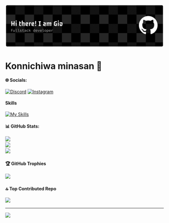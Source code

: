 ![Gio Vernado](img/github.png)

<!-- ##### Skills
[![My Skills](https://skillicons.dev/icons?i=html,css,javascript,vuejs,php,laravel,mysql&theme=dark)](https://skillicons.dev)

=======


 ##### Skills
[![My Skills](https://skillicons.dev/icons?i=html,css,javascript,vuejs,php,laravel,mysql&theme=dark)](https://skillicons.dev)

>>>>>>> f17866b9f4483b489e3a552bf5ccbabb36b3e419
##### Connect with me
![https://instagram.com/_vrnangio](https://img.shields.io/badge/Instagram-E4405F?style=for-the-badge&logo=instagram&logoColor=white) ![https://discord.com/soudayou__](https://img.shields.io/badge/Discord-5865F2?style=for-the-badge&logo=discord&logoColor=white) -->

# Konnichiwa minasan 👋

#### 🌐 Socials:
[![Discord](https://img.shields.io/badge/Discord-%237289DA.svg?logo=discord&logoColor=white)](https://discord.gg/soudayou__) [![Instagram](https://img.shields.io/badge/Instagram-%23E4405F.svg?logo=Instagram&logoColor=white)](https://instagram.com/_vrnangio)

#### Skills
[![My Skills](https://skillicons.dev/icons?i=html,css,javascript,bootstrap,tailwind,vuejs,php,laravel,mysq,git,githubl&theme=dark)](https://skillicons.dev)

#### 📊 GitHub Stats:
![](https://github-readme-stats.vercel.app/api?username=giovernando&theme=gruvbox&hide_border=false&include_all_commits=false&count_private=false)<br/>
![](https://nirzak-streak-stats.vercel.app/?user=giovernando&theme=gruvbox&hide_border=false)<br/>
![](https://github-readme-stats.vercel.app/api/top-langs/?username=giovernando&theme=gruvbox&hide_border=false&include_all_commits=false&count_private=false&layout=compact)

#### 🏆 GitHub Trophies
![](https://github-profile-trophy.vercel.app/?username=giovernando&theme=radical&no-frame=false&no-bg=true&margin-w=4)

#### 🔝 Top Contributed Repo
![](https://github-contributor-stats.vercel.app/api?username=giovernando&limit=5&theme=dark&combine_all_yearly_contributions=true)


<!-- ### Play Games with me
<img src="https://raw.githubusercontent.com/maurodesouza/maurodesouza/output/snake.svg" alt="Snake animation" /> -->

---
[![](https://visitcount.itsvg.in/api?id=giovernando&icon=0&color=0)](https://visitcount.itsvg.in)

<!-- Proudly created with GPRM ( https://gprm.itsvg.in ) -->

